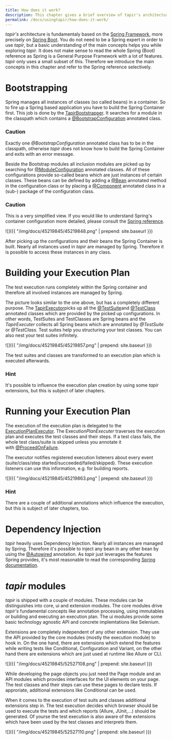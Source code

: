 ```yaml
---
title: How does it work?
description: This chapter gives a brief overview of tapir's architecture.
permalink: /docs/usingtapir/how-does-it-work/
---
```


<i>tapir's</i> architecture is fundamentaly based on the [Spring
Framework](https://projects.spring.io/spring-framework/), more precisely
on [Spring Boot](https://projects.spring.io/spring-boot/). You do not
need to be a Spring expert in order to use <i>tapir</i>, but a basic
understanding of the main concepts helps you while exploring <i>tapir</i>. It
does not make sense to read the whole Spring (Boot) reference as Spring
is a General Purpose Framework with a lot of features. <i>tapir</i> only uses a
small subset of this. Therefore we introduce the main concepts in this
chapter and refer to the Spring reference selectively.

# Bootstrapping

Spring manages all instances of classes (so called beans) in a
container. So to fire up a Spring based application you have to build
the Spring Container first. This job is done by the
[TapirBootstrapper](https://psbm-mvnrepo-p.intranet.kiel.bmiag.de/tapir/latest/apidocs/de/bmiag/tapir/bootstrap/TapirBootstrapper.html).
It searches for a module in the classpath which contains
a [@BootstrapConfiguration](https://psbm-mvnrepo-p.intranet.kiel.bmiag.de/tapir/latest/apidocs/de/bmiag/tapir/bootstrap/annotation/BootstrapConfiguration.html)
annotated class.

<div class="panel panel-warning">
  <div class="panel-heading">
    <h3 class="panel-title"><span class="fa fa-warning"></span> Caution</h3>
  </div>
  <div class="panel-body">
  Exactly one <i>@BootstrapConfiguration</i> annotated class has to be in the
  classpath, otherwise <i>tapir</i> does not know how to build the Spring
  Container and exits with an error message.
  </div>
</div>

Beside the Bootstrap modules all inclusion modules are picked up by
searching
for [@ModuleConfiguration](https://psbm-mvnrepo-p.intranet.kiel.bmiag.de/tapir/latest/apidocs/de/bmiag/tapir/bootstrap/annotation/ModuleConfiguration.html)
annotated classes. All of these configurations provide so-called beans
which are just instances of certain classes. These beans can be defined
by adding
a [@Bean](https://docs.spring.io/spring/docs/current/javadoc-api/org/springframework/context/annotation/Bean.html)
annotated method in the configuration class or by placing a
[@Component](https://docs.spring.io/spring/docs/current/javadoc-api/org/springframework/stereotype/Component.html)
annotated class in a (sub-) package of the configuration class.

<div class="panel panel-warning">
  <div class="panel-heading">
    <h3 class="panel-title"><span class="fa fa-warning"></span> Caution</h3>
  </div>
  <div class="panel-body">
  This is a very simplified view. If you would like to understand Spring's
  container configuration more detailed, please consult the <a href="http://docs.spring.io/spring/docs/current/spring-framework-reference/htmlsingle/#beans-java">Spring
  reference</a>.
  </div>
</div>

![]({{ "/img/docs/45219845/45219848.png" | prepend: site.baseurl }})

After picking up the configurations and their beans the Spring Container
is built. Nearly all instances used in <i>tapir</i> are managed by Spring.
Therefore it is possible to access these instances in any class. 

# Building your Execution Plan

The test execution runs completely within the Spring container and
therefore all involved instances are managed by Spring.

The picture looks similar to the one above, but has a completely
different purpose. The
[TapirExecutor](https://psbm-mvnrepo-p.intranet.kiel.bmiag.de/tapir/latest/apidocs/de/bmiag/tapir/execution/TapirExecutor.html)picks
up all
the [@TestSuite](https://psbm-mvnrepo-p.intranet.kiel.bmiag.de/tapir/latest/apidocs/de/bmiag/tapir/execution/annotations/suite/TestSuite.html)and
[@TestClass](https://psbm-mvnrepo-p.intranet.kiel.bmiag.de/tapir/latest/apidocs/de/bmiag/tapir/execution/annotations/testclass/TestClass.html)
annotated classes which are provided by the picked up configurations. In
other words, TestSuites and TestClasses are Spring beans and the
*TapirExecuter* collects all Spring beans which are annotated
by *@TestSuite* or *@TestClass*. Test suites help you structuring your
test classes. You can also nest your test suites infinitely.

![]({{ "/img/docs/45219845/45219857.png" | prepend: site.baseurl }})

The test suites and classes are transformed to an execution plan which
is executed afterwards.

<div class="panel panel-info">
  <div class="panel-heading">
    <h3 class="panel-title"><span class="fa fa-info-circle"></span> Hint</h3>
  </div>
  <div class="panel-body">
  It's possible to influence the execution plan creation by using some
  <i>tapir</i> extensions, but this is subject of later chapters.
  </div>
</div>

# Running your Execution Plan

The execution of the execution plan is delegated to the
[ExecutionPlanExecutor](https://psbm-mvnrepo-p.intranet.kiel.bmiag.de/tapir/latest/apidocs/de/bmiag/tapir/execution/executor/ExecutionPlanExecutor.html).
The Executio*nPlanExecuter* traverses the execution plan and executes
the test classes and their steps. If a test class fails, the whole test
class/suite is skipped unless you annotate it
with [@ProceedOnFailure](https://psbm-mvnrepo-p.intranet.kiel.bmiag.de/tapir/latest/apidocs/de/bmiag/tapir/execution/annotations/behaviour/ProceedOnFailure.html).

The executor notifies registered execution listeners about every event
(suite/class/step started/succeeded/failed/skipped). These execution
listeners can use this information, e.g. for building reports.

![]({{ "/img/docs/45219845/45219863.png" | prepend: site.baseurl }})

<div class="panel panel-info">
  <div class="panel-heading">
    <h3 class="panel-title"><span class="fa fa-info-circle"></span> Hint</h3>
  </div>
  <div class="panel-body">
  There are a couple of additional annotations which influence the
  execution, but this is subject of later chapters, too.
  </div>
</div>

# Dependency Injection

<i>tapir</i> heavily uses Dependency Injection. Nearly all instances are
managed by Spring. Therefore it's possible to inject any bean in any
other bean by using
the [@Autowired](http://docs.spring.io/spring-framework/docs/current/javadoc-api/org/springframework/beans/factory/annotation/Autowired.html)
annotation. As <i>tapir</i> just leverages the features Spring provides, it's
most reasonable to read the corresponding [Spring
documentation](http://docs.spring.io/spring/docs/current/spring-framework-reference/htmlsingle/#beans-dependencies).

# <i>tapir</i> modules

<i>tapir</i> is shipped with a couple of modules. These modules can be
distinguishes into core, ui and extension modules. The core modules
drive <i>tapir's</i> fundamental concepts like annotation processing, using
immutables or building and executing an execution plan. The ui modules
provide some basic technology agnostic API and concrete implemtations
like Selenium.

Extensions are completely independent of any other extension. They use
the API provided by the core modules (mostly the execution module) to
hook in. On the one hand, there are extensions which extend the features
while writing tests like Conditional, Configuration and Variant, on the
other hand there are extensions which are just used at runtime like
Allure or CLI.

![]({{ "/img/docs/45219845/52527108.png" | prepend: site.baseurl }})

While developing the page objects you just need the Page module and an
API modules which provides interfaces for the UI elements on your page.
The test classes and their steps can use these pages to declare tests.
If approriate, additional extensions like Conditional can be used.

When it comes to the execution of test suits and classes additional
extensions step in. The test execution decides which browser should be
used to execute the tests and which reports (Allure, JUnit,...) should
be generated. Of yourse the test execution is also aware of the
extensions which have been used by the test classes and interprets them.

![]({{ "/img/docs/45219845/52527110.png" | prepend: site.baseurl }})

